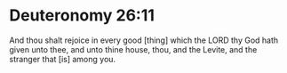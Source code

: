 # Deuteronomy 26:11

And thou shalt rejoice in every good [thing] which the LORD thy God hath given unto thee, and unto thine house, thou, and the Levite, and the stranger that [is] among you.
